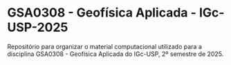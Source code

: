 # GSA0308 - Geofísica Aplicada - IGc-USP-2025
Repositório para organizar o material computacional utilizado para a disciplina GSA0308 - Geofísica Aplicada do IGc-USP, 2º semestre de 2025.
